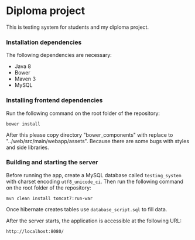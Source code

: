 
# Diploma project 

This is testing system for students and my diploma project.

### Installation dependencies

The following dependencies are necessary:

 - Java 8
 - Bower
 - Maven 3
 - MySQL

### Installing frontend dependencies

Run the following command on the root folder of the repository:

    bower install

After this please copy directory "bower_components" with replace to "../web/src/main/webapp/assets". Because there are some bugs with styles and side libraries. 

### Building and starting the server

Before running the app, create a MySQL database called `testing_system` with charset encoding `utf8_unicode_ci`. 
Then run the following command on the root folder of the repository:

    mvn clean install tomcat7:run-war

 Once hibernate creates tables  use `database_script.sql` to fill data.

After the server starts, the application is accessible at the following URL:

    http://localhost:8080/
